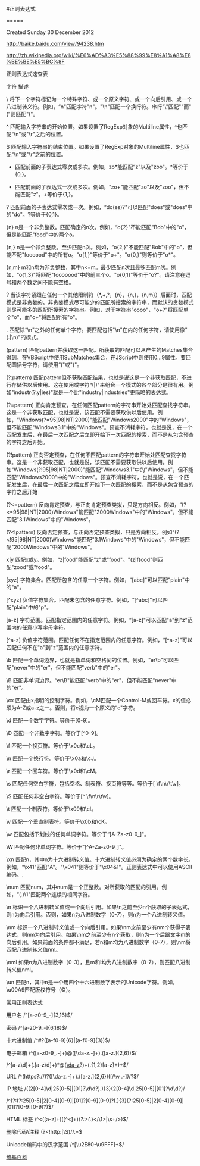#正则表达式

=====

Created Sunday 30 December 2012

<http://baike.baidu.com/view/94238.htm>

<http://zh.wikipedia.org/wiki/%E6%AD%A3%E5%88%99%E8%A1%A8%E8%BE%BE%E5%BC%8F>

正则表达式速查表

字符	描述

\	将下一个字符标记为一个特殊字符、或一个原义字符、或一个向后引用、或一个八进制转义符。例如，“n"匹配字符"n"。"\n"匹配一个换行符。串行"\\"匹配"\"而"\("则匹配"("。

^	匹配输入字符串的开始位置。如果设置了RegExp对象的Multiline属性，^也匹配“\n"或"\r"之后的位置。

$	匹配输入字符串的结束位置。如果设置了RegExp对象的Multiline属性，$也匹配“\n"或"\r"之前的位置。



* 匹配前面的子表达式零次或多次。例如，zo*能匹配“z"以及"zoo"。*等价于{0,}。



+	匹配前面的子表达式一次或多次。例如，“zo+"能匹配"zo"以及"zoo"，但不能匹配"z"。+等价于{1,}。

?	匹配前面的子表达式零次或一次。例如，“do(es)?"可以匹配"does"或"does"中的"do"。?等价于{0,1}。

{n}	n是一个非负整数。匹配确定的n次。例如，“o{2}"不能匹配"Bob"中的"o"，但是能匹配"food"中的两个o。

{n,}	n是一个非负整数。至少匹配n次。例如，“o{2,}"不能匹配"Bob"中的"o"，但能匹配"foooood"中的所有o。"o{1,}"等价于"o+"。"o{0,}"则等价于"o*"。

{n,m}	m和n均为非负整数，其中n<=m。最少匹配n次且最多匹配m次。例如，“o{1,3}"将匹配"fooooood"中的前三个o。"o{0,1}"等价于"o?"。请注意在逗号和两个数之间不能有空格。

?	当该字符紧跟在任何一个其他限制符（*,+,?，{n}，{n,}，{n,m}）后面时，匹配模式是非贪婪的。非贪婪模式尽可能少的匹配所搜索的字符串，而默认的贪婪模式则尽可能多的匹配所搜索的字符串。例如，对于字符串“oooo"，"o+?"将匹配单个"o"，而"o+"将匹配所有"o"。

.	匹配除“\n"之外的任何单个字符。要匹配包括"\n"在内的任何字符，请使用像"(.|\n)"的模式。

(pattern)	匹配pattern并获取这一匹配。所获取的匹配可以从产生的Matches集合得到，在VBScript中使用SubMatches集合，在JScript中则使用$0…$9属性。要匹配圆括号字符，请使用“\("或"\)"。

(?:pattern)	匹配pattern但不获取匹配结果，也就是说这是一个非获取匹配，不进行存储供以后使用。这在使用或字符“(|)"来组合一个模式的各个部分是很有用。例如"industr(?:y|ies)"就是一个比"industry|industries"更简略的表达式。

(?=pattern)	正向肯定预查，在任何匹配pattern的字符串开始处匹配查找字符串。这是一个非获取匹配，也就是说，该匹配不需要获取供以后使用。例如，“Windows(?=95|98|NT|2000)"能匹配"Windows2000"中的"Windows"，但不能匹配"Windows3.1"中的"Windows"。预查不消耗字符，也就是说，在一个匹配发生后，在最后一次匹配之后立即开始下一次匹配的搜索，而不是从包含预查的字符之后开始。

(?!pattern)	正向否定预查，在任何不匹配pattern的字符串开始处匹配查找字符串。这是一个非获取匹配，也就是说，该匹配不需要获取供以后使用。例如“Windows(?!95|98|NT|2000)"能匹配"Windows3.1"中的"Windows"，但不能匹配"Windows2000"中的"Windows"。预查不消耗字符，也就是说，在一个匹配发生后，在最后一次匹配之后立即开始下一次匹配的搜索，而不是从包含预查的字符之后开始

(?<=pattern)	反向肯定预查，与正向肯定预查类拟，只是方向相反。例如，“(?<=95|98|NT|2000)Windows"能匹配"2000Windows"中的"Windows"，但不能匹配"3.1Windows"中的"Windows"。

(?<!pattern)	反向否定预查，与正向否定预查类拟，只是方向相反。例如“(?<!95|98|NT|2000)Windows"能匹配"3.1Windows"中的"Windows"，但不能匹配"2000Windows"中的"Windows"。

x|y	匹配x或y。例如，“z|food"能匹配"z"或"food"。"(z|f)ood"则匹配"zood"或"food"。

[xyz]	字符集合。匹配所包含的任意一个字符。例如，“[abc]"可以匹配"plain"中的"a"。

[^xyz]	负值字符集合。匹配未包含的任意字符。例如，“[^abc]"可以匹配"plain"中的"p"。

[a-z]	字符范围。匹配指定范围内的任意字符。例如，“[a-z]"可以匹配"a"到"z"范围内的任意小写字母字符。

[^a-z]	负值字符范围。匹配任何不在指定范围内的任意字符。例如，“[^a-z]"可以匹配任何不在"a"到"z"范围内的任意字符。

\b	匹配一个单词边界，也就是指单词和空格间的位置。例如，“er\b"可以匹配"never"中的"er"，但不能匹配"verb"中的"er"。

\B	匹配非单词边界。“er\B"能匹配"verb"中的"er"，但不能匹配"never"中的"er"。

\cx	匹配由x指明的控制字符。例如，\cM匹配一个Control-M或回车符。x的值必须为A-Z或a-z之一。否则，将c视为一个原义的“c"字符。

\d	匹配一个数字字符。等价于[0-9]。

\D	匹配一个非数字字符。等价于[^0-9]。

\f	匹配一个换页符。等价于\x0c和\cL。

\n	匹配一个换行符。等价于\x0a和\cJ。

\r	匹配一个回车符。等价于\x0d和\cM。

\s	匹配任何空白字符，包括空格、制表符、换页符等等。等价于[ \f\n\r\t\v]。

\S	匹配任何非空白字符。等价于[^ \f\n\r\t\v]。

\t	匹配一个制表符。等价于\x09和\cI。

\v	匹配一个垂直制表符。等价于\x0b和\cK。

\w	匹配包括下划线的任何单词字符。等价于“[A-Za-z0-9_]"。

\W	匹配任何非单词字符。等价于“[^A-Za-z0-9_]"。

\xn	匹配n，其中n为十六进制转义值。十六进制转义值必须为确定的两个数字长。例如，“\x41"匹配"A"。"\x041"则等价于"\x04&1"。正则表达式中可以使用ASCII编码。.

\num	匹配num，其中num是一个正整数。对所获取的匹配的引用。例如，“(.)\1"匹配两个连续的相同字符。

\n	标识一个八进制转义值或一个向后引用。如果\n之前至少n个获取的子表达式，则n为向后引用。否则，如果n为八进制数字（0-7），则n为一个八进制转义值。

\nm	标识一个八进制转义值或一个向后引用。如果\nm之前至少有nm个获得子表达式，则nm为向后引用。如果\nm之前至少有n个获取，则n为一个后跟文字m的向后引用。如果前面的条件都不满足，若n和m均为八进制数字（0-7），则\nm将匹配八进制转义值nm。

\nml	如果n为八进制数字（0-3），且m和l均为八进制数字（0-7），则匹配八进制转义值nml。

\un	匹配n，其中n是一个用四个十六进制数字表示的Unicode字符。例如，\u00A9匹配版权符号（©）。

常用正则表达式

用户名	/^[a-z0-9_-]{3,16}$/

密码	/^[a-z0-9_-]{6,18}$/

十六进制值	/^#?([a-f0-9]{6}|[a-f0-9]{3})$/

电子邮箱	/^([a-z0-9_\.-]+)@([\da-z\.-]+)\.([a-z\.]{2,6})$/

/^[a-z\d]+(\.[a-z\d]+)*@([\da-z](-[\da-z])?)+(\.{1,2}[a-z]+)+$/

URL	/^(https?:\/\/)?([\da-z\.-]+)\.([a-z\.]{2,6})([\/\w \.-]*)*\/?$/

IP 地址	/((2[0-4]\d|25[0-5]|[01]?\d\d?)\.){3}(2[0-4]\d|25[0-5]|[01]?\d\d?)/

/^(?:(?:25[0-5]|2[0-4][0-9]|[01]?[0-9][0-9]?)\.){3}(?:25[0-5]|2[0-4][0-9]|[01]?[0-9][0-9]?)$/

HTML 标签	/^<([a-z]+)([^<]+)*(?:>(.*)<\/\1>|\s+\/>)$/

删除代码\\注释	(?<!http:|\S)//.*$

Unicode编码中的汉字范围	/^[\u2E80-\u9FFF]+$/





[维基百科](http://zh.wikipedia.org/wiki/%E6%AD%A3%E5%88%99%E8%A1%A8%E8%BE%BE%E5%BC%8F)
